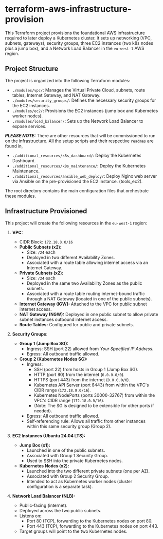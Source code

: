 # terraform-aws-infrastructure-provision

This Terraform project provisions the foundational AWS infrastructure required to later deploy a Kubernetes cluster. It sets up networking (VPC, subnets, gateways), security groups, three EC2 instances (two k8s nodes plus a jump box), and a Network Load Balancer in the `eu-west-1` AWS region.

## Project Structure

The project is organized into the following Terraform modules:

*   `./modules/vpc/`: Manages the Virtual Private Cloud, subnets, route tables, Internet Gateway, and NAT Gateway.
*   `./modules/security_groups/`: Defines the necessary security groups for the EC2 instances.
*   `./modules/ec2/`: Provisions the EC2 instances (jump box and Kubernetes worker nodes).
*   `./modules/load_balancer/`: Sets up the Network Load Balancer to expose services.

***PLEASE NOTE:*** There are other resources that will be commissioned to run on the infrastructure. All the setup scripts and their respective `readmes` are found in,

*   `./additional_resources/k8s_dashboard/`: Deploy the Kubernetes Dashboard.
*   `./additional_resources/k8s_maintenance/`: Deploy the Kubernetes Maintenance.
*   `./additional_resources/ansible_web_deploy/`: Deploy Nginx web server via Ansible on the pre-provisioned the EC2 instance. (tools_ec2).

The root directory contains the main configuration files that orchestrate these modules.

## Infrastructure Provisioned

This project will create the following resources in the `eu-west-1` region:

1.  **VPC:**
    *   CIDR Block: `172.18.0.0/16`
    *   **Public Subnets (x2):**
        *   Size: `/24` each
        *   Deployed in two different Availability Zones.
        *   Associated with a route table allowing internet access via an Internet Gateway.
    *   **Private Subnets (x2):**
        *   Size: `/24` each
        *   Deployed in the same two Availability Zones as the public subnets.
        *   Associated with a route table routing internet-bound traffic through a NAT Gateway (located in one of the public subnets).
    *   **Internet Gateway (IGW):** Attached to the VPC for public subnet internet access.
    *   **NAT Gateway (NGW):** Deployed in one public subnet to allow private subnet instances outbound internet access.
    *   **Route Tables:** Configured for public and private subnets.

2.  **Security Groups:**
    *   **Group 1 (Jump Box SG):**
        *   Ingress: SSH (port 22) allowed from *Your Specified IP Address*.
        *   Egress: All outbound traffic allowed.
    *   **Group 2 (Kubernetes Nodes SG):**
        *   Ingress:
            *   SSH (port 22) from hosts in Group 1 (Jump Box SG).
            *   HTTP (port 80) from the internet (`0.0.0.0/0`).
            *   HTTPS (port 443) from the internet (`0.0.0.0/0`).
            *   Kubernetes API Server (port 6443) from within the VPC's CIDR range (`172.18.0.0/16`).
            *   Kubernetes NodePorts (ports 30000-32767) from within the VPC's CIDR range (`172.18.0.0/16`).
            *   (Note: The SG is designed to be extensible for other ports if needed).
        *   Egress: All outbound traffic allowed.
        *   Self-referencing rule: Allows all traffic from other instances within this same security group (Group 2).

3.  **EC2 Instances (Ubuntu 24.04 LTS):**
    *   **Jump Box (x1):**
        *   Launched in one of the public subnets.
        *   Associated with Group 1 Security Group.
        *   Used to SSH into the private Kubernetes nodes.
    *   **Kubernetes Nodes (x2):**
        *   Launched into the two different private subnets (one per AZ).
        *   Associated with Group 2 Security Group.
        *   Intended to act as Kubernetes worker nodes (cluster configuration is a separate task).

4.  **Network Load Balancer (NLB):**
    *   Public-facing (internet).
    *   Deployed across the two public subnets.
    *   Listens on:
        *   Port 80 (TCP), forwarding to the Kubernetes nodes on port 80.
        *   Port 443 (TCP), forwarding to the Kubernetes nodes on port 443.
    *   Target groups will point to the two Kubernetes nodes.
